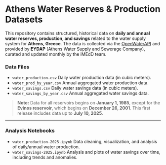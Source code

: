 # Athens Water Reserves & Production Datasets

This repository contains structured, historical data on **daily and annual water reserves, production, and savings** related to the water supply system for **Athens, Greece**. The data is collected via the [OpenWaterAPI](https://data.gov.gr/datasets/open-water-api/) and provided by **EYDAP** (Athens Water Supply and Sewerage Company), curated and updated monthly by the iMEdD team.

### Data Files

- `water_production.csv`  Daily water production data (in cubic meters). 
- `water_prod_by_year.csv`  Annual aggregated water production data. 
- `water_savings.csv`  Daily water savings data (in cubic meters). 
- `water_savings_by_year.csv`  Annual aggregated water savings data. 

> **Note:** Data for all reservoirs begins on **January 1, 1985**, except for the **Evinos reservoir**, which begins on **December 26, 2001**. This first release includes data up to **July 10, 2025**.

---

### Analysis Notebooks

- `water_production-2025.ipynb`  Data cleaning, visualization, and analysis of daily/annual water production. 
- `water_savings-2025.ipynb`  Analysis and plots of water savings over time, including trends and anomalies.
